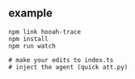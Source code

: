 ## example

```$xslt
npm link hooah-trace
npm install
npm run watch

# make your edits to index.ts
# inject the agent (quick att.py)
```